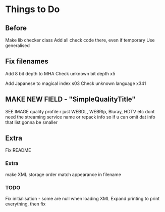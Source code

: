 # Things to Do 

## Before
Make lib checker class
Add all check code there, even if temporary
Use generalised

## Fix filenames
Add 8 bit depth to MHA
Check unknown bit depth x5

Add Japanese to magical index s03
Check unknown language x341


## MAKE NEW FIELD - "SimpleQualityTitle"
SEE IMAGE
quality profile r just WEBDL, WEBRIp, Bluray, HDTV etc
dont need the streaming service name or repack info
so if u can omit dat info that list gonna be smaller


## Extra
Fix README


### Extra
make XML storage order match appearance in filename

### TODO 
Fix initialisation - some are null when loading XML
Expand printing to print everything, then fix
